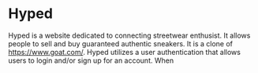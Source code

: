 # Hyped


Hyped is a website dedicated to connecting streetwear enthusist. It allows people to sell and buy guaranteed authentic sneakers. It is a clone of https://www.goat.com/. Hyped utilizes a user authentication that allows users to login and/or sign up for an account. When 
